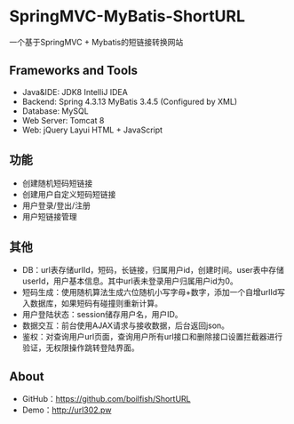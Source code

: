 SpringMVC-MyBatis-ShortURL
==============================
一个基于SpringMVC + Mybatis的短链接转换网站

Frameworks and Tools
---------------------------
* Java&IDE: JDK8 IntelliJ IDEA
* Backend:  Spring 4.3.13 MyBatis 3.4.5 (Configured by XML)
* Database: MySQL
* Web Server: Tomcat 8
* Web: jQuery Layui HTML + JavaScript

功能
-------------
* 创建随机短码短链接
* 创建用户自定义短码短链接
* 用户登录/登出/注册
* 用户短链接管理

其他
---------------
* DB：url表存储urlId，短码，长链接，归属用户id，创建时间。user表中存储userId，用户基本信息。其中url表未登录用户归属用户id为0。
* 短码生成：使用随机算法生成六位随机小写字母+数字，添加一个自增urlId写入数据库，如果短码有碰撞则重新计算。
* 用户登陆状态：session储存用户名，用户ID。
* 数据交互：前台使用AJAX请求与接收数据，后台返回json。
* 鉴权：对查询用户url页面，查询用户所有url接口和删除接口设置拦截器进行验证，无权限操作跳转登陆界面。

About
-----------------------------------
* GitHub：https://github.com/boilfish/ShortURL
* Demo：http://url302.pw